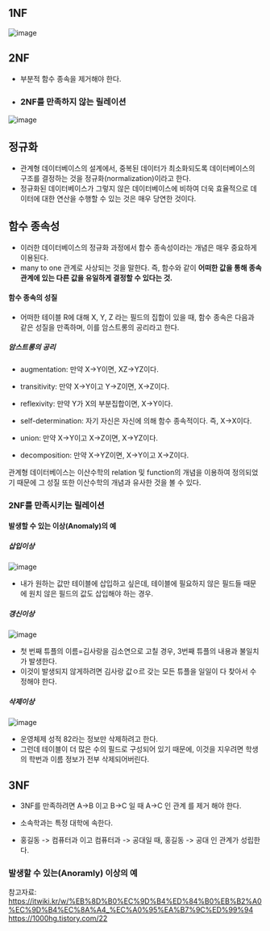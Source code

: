 
## 1NF 

![image](https://user-images.githubusercontent.com/15938354/156675400-10572968-8a1a-4cd8-b803-472e420de59e.png)


## 2NF
- 부분적 함수 종속을 제거해야 한다. 
- ### 2NF를 만족하지 않는 릴레이션
![image](https://user-images.githubusercontent.com/15938354/156675616-07433f61-e574-4081-b9ef-c42251dd8627.png)

## 정규화

- 관계형 데이터베이스의 설계에서, 중복된 데이터가 최소화되도록 데이터베이스의 구조를 결정하는 것을 정규화(normalization)이라고 한다. 
- 정규화된 데이터베이스가 그렇지 않은 데이터베이스에 비하여 더욱 효율적으로 데이터에 대한 연산을 수행할 수 있는 것은 매우 당연한 것이다.

## 함수 종속성 

- 이러한 데이터베이스의 정규화 과정에서 함수 종속성이라는 개념은 매우 중요하게 이용된다. 
- many to one 관계로 사상되는 것을 말한다. 즉, 함수와 같이 **어떠한 값을 통해 종속 관계에 있는 다른 값을 유일하게 결정할 수 있다는 것.** 

#### 함수 종속의 성질
- 어떠한 테이블 R에 대해 X, Y, Z 라는 필드의 집합이 있을 때, 함수 종속은 다음과 같은 성질을 만족하며, 이를 암스트롱의 공리라고 한다. 

##### 암스트롱의 공리 
- augmentation: 만약 X→Y이면, XZ→YZ이다.

- transitivity: 만약 X→Y이고 Y→Z이면, X→Z이다.

- reflexivity: 만약 Y가 X의 부분집합이면, X→Y이다.

- self-determination: 자기 자신은 자신에 의해 함수 종속적이다. 즉, X→X이다.

- union: 만약 X→Y이고 X→Z이면, X→YZ이다.

- decomposition: 만약 X→YZ이면, X→Y이고 X→Z이다.



관계형 데이터베이스는 이산수학의 relation 및 function의 개념을 이용하여 정의되었기 때문에 그 성질 또한 이산수학의 개념과 유사한 것을 볼 수 있다.


### 2NF를 만족시키는 릴레이션 

#### 발생할 수 있는 이상(Anomaly)의 예

##### 삽입이상

![image](https://user-images.githubusercontent.com/15938354/156682155-0690e3b3-56e9-4fc0-b647-f44e216621c6.png)

- 내가 원하는 값만 테이블에 삽입하고 싶은데, 테이블에 필요하지 않은 필드들 때문에 원치 않은 필드의 값도 삽입해야 하는 경우. 

##### 갱신이상 
![image](https://user-images.githubusercontent.com/15938354/156681968-6b557544-db40-4ccc-8dc6-ec006f8a9672.png)

- 첫 번째 튜플의 이름=김사랑을 김소연으로 고칠 경우, 3번째 튜플의 내용과 불일치가 발생한다.
- 이것이 발생되지 않게하려면 김사랑 값ㅇ르 갖는 모든 튜플을 일일이 다 찾아서 수정해야 한다.

##### 삭제이상 
![image](https://user-images.githubusercontent.com/15938354/156681471-3768d32d-17b9-4507-82aa-c8b69a8c8e78.png)

- 운영체제 성적 82라는 정보만 삭제하려고 한다.
- 그런데 테이블이 더 많은 수의 필드로 구성되어 있기 때문에, 이것을 지우려면 학생의 학번과 이름 정보가 전부 삭제되어버린다.


## 3NF
- 3NF를 만족하려면 
A->B 이고 B->C 일 때 A->C 인 관계 를 제거 해야 한다.

- 소속학과는 특정 대학에 속한다. 
- 홍길동 -> 컴퓨터과 이고 컴퓨터과 -> 공대일 때, 홍길동 -> 공대 인 관계가 성립한다.

### 발생할 수 있는(Anoramly) 이상의 예


참고자료: 
https://itwiki.kr/w/%EB%8D%B0%EC%9D%B4%ED%84%B0%EB%B2%A0%EC%9D%B4%EC%8A%A4_%EC%A0%95%EA%B7%9C%ED%99%94
https://1000hg.tistory.com/22
